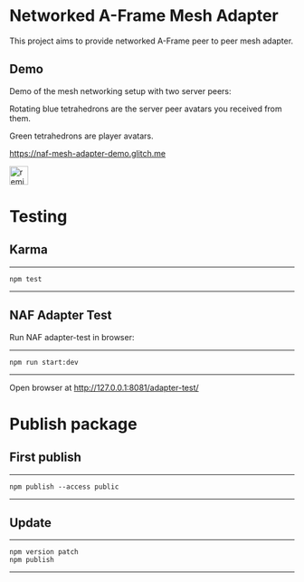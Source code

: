 # Networked A-Frame Mesh Adapter

This project aims to provide networked A-Frame peer to peer mesh adapter.

## Demo

Demo of the mesh networking setup with two server peers:

Rotating blue tetrahedrons are the server peer avatars you received from them.

Green tetrahedrons are player avatars.

https://naf-mesh-adapter-demo.glitch.me

<!-- Remix Button --><a href="https://glitch.com/edit/#!/remix/naf-mesh-adapter-demo">  <img src="https://cdn.glitch.com/2bdfb3f8-05ef-4035-a06e-2043962a3a13%2Fremix%402x.png?1513093958726" alt="remix button" aria-label="remix" height="33"></a>

# Testing

## Karma

---
    npm test
---

## NAF Adapter Test

Run NAF adapter-test in browser:

---
    npm run start:dev
---

Open browser at http://127.0.0.1:8081/adapter-test/

# Publish package

## First publish

---
    npm publish --access public
---

## Update

---
    npm version patch
    npm publish
---